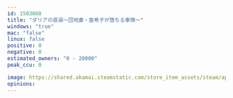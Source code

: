 ```yaml
---
id: 1503060
title: "ダリアの惑溺～団地妻・亜希子が堕ちる事情～"
windows: "true"
mac: "false"
linux: false
positive: 0
negative: 0
estimated_owners: "0 - 20000"
peak_ccu: 0

image: https://shared.akamai.steamstatic.com/store_item_assets/steam/apps/1503060/header.jpg?t=1693965340
opinions:
---
```

